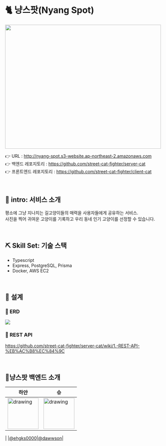 # 🐈 냥스팟(Nyang Spot)

<img src="https://i.imgur.com/uBrgjuL.png" width="100%" height="400"/>

👉 URL : http://nyang-spot.s3-website.ap-northeast-2.amazonaws.com  
👉 백엔드 레포지토리 : https://github.com/street-cat-fighter/server-cat  
👉 프론트엔드 레포지토리 : https://github.com/street-cat-fighter/client-cat  

<br>

## 🚀 intro: 서비스 소개
평소에 그냥 지나치는 길고양이들의 매력을 사용자들에게 공유하는 서비스.  
사진을 찍어 귀여운 고양이를 기록하고 우리 동네 인기 고양이를 선정할 수 있습니다.  

<br>

## ⛏️ Skill Set: 기술 스택
- Typescript
- Express, PostgreSQL, Prisma
- Docker, AWS EC2

<br>

## 📝 설계
### 📣 ERD
![](https://i.imgur.com/YfWGiLb.png)

### 📣 REST API
https://github.com/street-cat-fighter/server-cat/wiki/1.-REST-API-%EB%AC%B8%EC%84%9C

<br>

## 🎈냥스팟 백엔드 소개
|하얀|슈|
|-----|-----|
|<img src="https://avatars.githubusercontent.com/u/50390565?v=4" alt="drawing" width="100"/>|<img src="https://i.imgur.com/Ge9LJu7.png" alt="drawing" width="100"/>
|
|[@ehgks0000](https://github.com/ehgks0000)|[@dawwson](https://github.com/dawwson)|